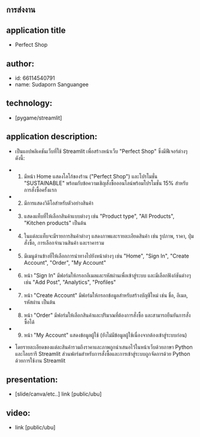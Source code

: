 ## การส่งงาน

## application title
 * Perfect Shop

## author:
 * id: 66114540791
 * name: Sudaporn Sanguangee
   
## technology:
 * [pygame/streamlit]
   
## application description:
 * เป็นแอปพลิเคชันเว็บที่ใช้ Streamlit เพื่อสร้างหน้าเว็บ "Perfect Shop" ซึ่งมีฟีเจอร์ต่างๆ ดังนี้:

 * 1. มีหน้า Home แสดงโลโก้ของร้าน ("Perfect Shop") และโปรโมชั่น "SUSTAINABLE" พร้อมกับข้อความเชิญสั่งซื้อออนไลน์พร้อมโปรโมชั่น 15% สำหรับการสั่งซื้อครั้งแรก
 * 2. มีการแสดงวิดีโอสำหรับตัวอย่างสินค้า
 * 3. แสดงแท็บที่ให้เลือกสินค้าแบบต่างๆ เช่น "Product type", "All Products", "Kitchen products" เป็นต้น
 * 4. ในแต่ละแท็บจะมีรายการสินค้าต่างๆ แสดงภาพและรายละเอียดสินค้า เช่น รูปภาพ, ราคา, ปุ่มสั่งซื้อ, การเลือกจำนวนสินค้า และราคารวม
 * 5. มีเมนูด้านข้างที่ให้เลือกการนำทางไปยังหน้าต่างๆ เช่น "Home", "Sign In", "Create Account", "Order", "My Account"
 * 6. หน้า "Sign In" มีฟอร์มให้กรอกอีเมลและรหัสผ่านเพื่อเข้าสู่ระบบ และมีเลือกฟังก์ชันต่างๆ เช่น "Add Post", "Analytics", "Profiles"
 * 7. หน้า "Create Account" มีฟอร์มให้กรอกข้อมูลสำหรับสร้างบัญชีใหม่ เช่น ชื่อ, อีเมล, รหัสผ่าน เป็นต้น
 * 8. หน้า "Order" มีฟอร์มให้เลือกสินค้าและปริมาณที่ต้องการสั่งซื้อ และสามารถยืนยันการสั่งซื้อได้
 * 9. หน้า "My Account" แสดงข้อมูลผู้ใช้ (ยังไม่มีข้อมูลผู้ใช้เนื่องจากต้องเข้าสู่ระบบก่อน)
 * โดยรายละเอียดของแต่ละสินค้ารวมถึงราคาและภาพถูกนำเสนอไว้ในหน้าเว็บด้วยภาษา Python และไลบรารี Streamlit ส่วนฟอร์มสำหรับการสั่งซื้อและการเข้าสู่ระบบถูกจัดการด้วย Python ด้วยการใช้งาน Streamlit
   
## presentation:
 * [slide/canva/etc..] link [public/ubu]
## video:
 * link [public/ubu]

